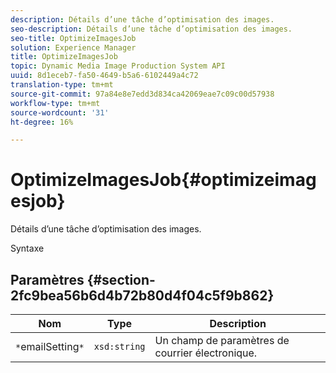 ```yaml
---
description: Détails d’une tâche d’optimisation des images.
seo-description: Détails d’une tâche d’optimisation des images.
seo-title: OptimizeImagesJob
solution: Experience Manager
title: OptimizeImagesJob
topic: Dynamic Media Image Production System API
uuid: 8d1eceb7-fa50-4649-b5a6-6102449a4c72
translation-type: tm+mt
source-git-commit: 97a84e8e7edd3d834ca42069eae7c09c00d57938
workflow-type: tm+mt
source-wordcount: '31'
ht-degree: 16%

---
```



# OptimizeImagesJob{#optimizeimagesjob}

Détails d’une tâche d’optimisation des images.

Syntaxe

## Paramètres {#section-2fc9bea56b6d4b72b80d4f04c5f9b862}

| Nom | Type | Description |
|---|---|---|
| `*`emailSetting`*` | `xsd:string` | Un champ de paramètres de courrier électronique. |


